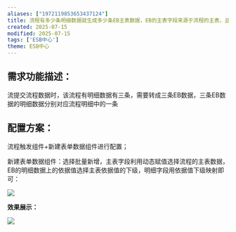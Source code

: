 ```yaml
---
aliases: ["1972119853653437124"]
title: 流程有多少条明细数据就生成多少条EB主表数据，EB的主表字段来源于流程的主表，且流程的明细数据要同步到每条EB数据的明细上
created: 2025-07-15
modified: 2025-07-15
tags: ['ESB中心']
theme: ESB中心
---
```


## **需求功能描述：**

流提交流程数据时，该流程有明细数据有三条，需要转成三条EB数据，三条EB数据的明细数据分别对应流程明细中的一条

## **配置方案：**

流程触发组件+新建表单数据组件进行配置；

新建表单数据组件：选择批量新增，主表字段利用动态赋值选择流程的主表数据，EB的明细数据上的依据值选择主表依据值的下级，明细字段用依据值下级映射即可：

![](5a236f33a9d13f937c87763c99c2283d.jpg)

**效果展示：**

**![](15d98e773de9079369b3bc39406eb902.jpg)**